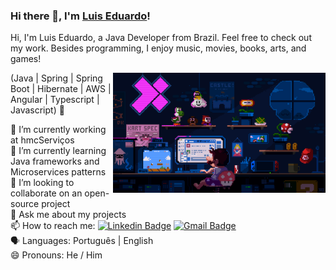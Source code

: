 ### Hi there 👋, I'm [Luis Eduardo](https://www.linkedin.com/in/luiseduardow/)! 

Hi, I'm Luis Eduardo, a Java Developer from Brazil. Feel free to check out my work. Besides programming, I enjoy music, movies, books, arts, and games!

<img align="right" alt="Code Mario image" src="mario.gif" width="340px"/>

(Java | Spring | Spring Boot | Hibernate | AWS | Angular | Typescript | Javascript) 🚀

🔭 I’m currently working at hmcServiços <br/>
🌱 I’m currently learning Java frameworks and Microservices patterns <br/>
👯 I’m looking to collaborate on an open-source project <br/>
💬 Ask me about my projects <br/>
📫 How to reach me: [![Linkedin Badge](https://img.shields.io/badge/-LuisWilke-blue?style=flat-square&logo=Linkedin&logoColor=white&link=https://www.linkedin.com/in/luiseduardow/)](https://www.linkedin.com/in/luiseduardow/)
[![Gmail Badge](https://img.shields.io/badge/-wilkellopes@gmail.com-c14438?style=flat-square&logo=Gmail&logoColor=white&link=mailto:wilkellopes@gmail.com)](mailto:wilkellopes@gmail.com)<br/>
:speaking_head: Languages: Português | English <br/>
😄 Pronouns: He / Him <br/>
